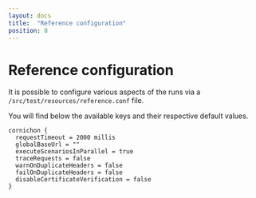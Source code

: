 ```yaml
---
layout: docs
title:  "Reference configuration"
position: 8
---
```


# Reference configuration

It is possible to configure various aspects of the runs via a `/src/test/resources/reference.conf` file.

You will find below the available keys and their respective default values.

```
cornichon {
  requestTimeout = 2000 millis
  globalBaseUrl = ""
  executeScenariosInParallel = true
  traceRequests = false 
  warnOnDuplicateHeaders = false
  failOnDuplicateHeaders = false
  disableCertificateVerification = false
}
``` 
